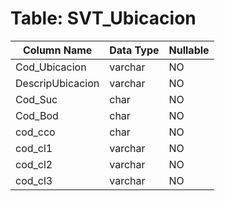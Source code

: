 # Table: SVT_Ubicacion

| Column Name | Data Type | Nullable |
|-------------|-----------|----------|
| Cod_Ubicacion | varchar | NO |
| DescripUbicacion | varchar | NO |
| Cod_Suc | char | NO |
| Cod_Bod | char | NO |
| cod_cco | char | NO |
| cod_cl1 | varchar | NO |
| cod_cl2 | varchar | NO |
| cod_cl3 | varchar | NO |
